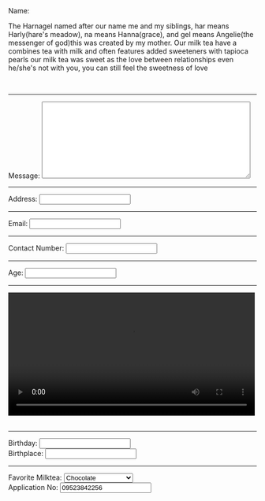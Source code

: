 <!DOCKTYPE html>
<html lang="en">
<head>
  <meta charset="UTF-8">
  <meta name="description" content="This HARNAGEL MILKTEA HOUSE is named after my siblings">
    <title>HARNAGEL MILKTEA HOUSE APPLICATION</title 
  <img src="https://images.search.yahoo.com/images/view;_ylt=AwrjZXkaaJ1oTX8dDT.JzbkF;_ylu=c2VjA3NyBHNsawNpbWcEb2lkAzNjMTVhMjE2MzgzZjczYWM0ZWQ2MjFiYTk5MzJkOTVhBGdwb3MDMjAEaXQDYmluZw--?back=https%3A%2F%2Fimages.search.yahoo.com%2Fsearch%2Fimages%3Fp%3Dmilktea%2Bpictures%26type%3DE210US91215G0%26fr%3Dmcafee%26fr2%3Dpiv-web%26tab%3Dorganic%26ri%3D20&w=1080&h=1080&imgurl=img.buzzfeed.com%2Fthumbnailer-prod-us-east-1%2F719f1aa1501e443bb1856bce121e74d6%2FBFV41761_DeliciousAsianDrinks_FBFINAL_v5.jpg&rurl=https%3A%2F%2Far.inspiredpencil.com%2Fpictures-2023%2Fmilk-tea&size=76KB&p=milktea+pictures&oid=3c15a216383f73ac4ed621ba9932d95a&fr2=piv-web&fr=mcafee&tt=Milk+Tea&b=0&ni=21&no=20&ts=&tab=organic&sigr=YvqJYUKOMzkS&sigb=qzYckVnkbYuX&sigi=FMglyMFfqnqz&sigt=.Wg3lHKZrAiZ&.crumb=cTyjoaZPSwZ&fr=mcafee&fr2=piv-web&type=E210US91215G0//Milk-Tea.jpg" alt="milk tea" widht="100" hieght="100> <label for="name">Name:</label>
<p>The Harnagel named after our name me and my siblings, har means Harly(hare's meadow), na means Hanna(grace), and gel means Angelie(the messenger of god)this was created by my mother. Our milk tea have a combines tea with milk and often features added sweeteners with tapioca pearls our milk tea was sweet as the love between relationships even he/she's not with you, you can still feel the sweetness of love</p>
</table>
<br><hr>
  <label for="message">Message:</label>
  <textarea id="message" name="message" rows="10" cols="50"></textarea>
<br><hr>  
  <label for="address">Address:</label>
  <input type="text" id="address" name="address">
  <br><hr>
  <label for="email">Email:</label>
  <input type="email" id="email" name="email">
  <br><hr>
  <label for="contact">Contact Number:</label>
  <input type="text" id="contact number" name="contact number pattern="[0-9]{5}-[2-3]{8}-[4-2]{2}">
  <br><hr>
  <label for="age">Age:</label>
  <input type="number" id="age" name="age">
  <br><hr>
  <video controls="cotrols" widht="300" height="250"
    <source src="https.//https://video.search.yahoo.com/video/play;_ylt=AwrgNMMSQZ1oBI0O9WD7w8QF;_ylu=c2VjA3NyBHNsawN2aWQEZ3BvcwM5?p=Milk+tea&vid=c9c5c93d59e2cf5c488044c9507f9a9e&turl=https%3A%2F%2Ftse2.mm.bing.net%2Fth%2Fid%2FOVP.QsVPML570IdrHn68NKfR6gHgFo%3Fpid%3DApi%26h%3D360%26w%3D480%26c%3D7%26rs%3D1&rurl=https%3A%2F%2Fwww.youtube.com%2Fwatch%3Fv%3DpjykSYFQMkc&tit=How+to+make+%3Cb%3EMilk%3C%2Fb%3E+%3Cb%3ETea%3C%2Fb%3E+Recipe+%7C+Boba+%3Cb%3EMilk%3C%2Fb%3E+%3Cb%3ETea%3C%2Fb%3E&c=8&sigr=lze4xgDlXIgq&sigt=3vWL.ekh_GGF&sigi=uSaRGC0Q0aOq&fr2=p%3As%2Cv%3Av&h=360&w=480&l=293&age=1554641306&fr=mcafee&type=E210US91215G0&tt=b/Milktea-Ad.mo4" type="video/mp4">
  </video>
  <br><br><hr>
  <fielset>
  <label for="birthday">Birthday:</label>
  <input type="birthdate" id="birthday" name="birthday">
  <br>
  <label for="birthplace">Birthplace:</label>
  <input type="text" id="birthplace" name="birthplace">
  </fielset>
  <br><hr>
  <label for="milktea">Favorite Milktea:</label>
  <select id="milktea" name="milktea">
    <option value="chocolate">Chocolate</option>
    <option value="cookies and cream">Cookies and Cream</option>
    <option value="vanila">Vanila</option>
    <option value="strawberry">Strawberry</option>
  </select>
  <br>
  <label for="application no:">Application No:</label>
  <input type="text" id="application no:" name="application no:" value="09523842256" readyonly>
</body>
</html>
